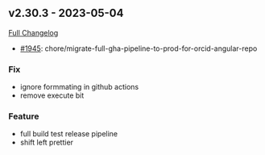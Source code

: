 ## v2.30.3 - 2023-05-04
[Full Changelog](https://github.com/ORCID/orcid-angular/compare/v2.30.2...v2.30.3)

- [#1945](https://github.com/ORCID/orcid-angular/pull/1945): chore/migrate-full-gha-pipeline-to-prod-for-orcid-angular-repo

### Fix

-  ignore formmating in github actions
-  remove execute bit

### Feature

-  full build test release pipeline
-  shift left prettier

